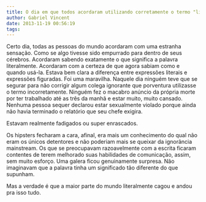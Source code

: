 ```yaml
---
title: O dia em que todos acordaram utilizando corretamente o termo "literalmente"
author: Gabriel Vincent
date: 2013-11-19 00:56:19
tags:
---
```


Certo dia, todas as pessoas do mundo acordaram com uma estranha sensação. Como se algo tivesse sido empurrado para dentro de seus cérebros. Acordaram sabendo exatamente o que significa a palavra literalmente. Acordaram com a certeza de que agora sabiam como e quando usá-la. Estava bem clara a diferença entre expressões literais e expressões figuradas.
Foi uma maravilha. Naquele dia ninguém teve que se segurar para não corrigir algum colega ignorante que porventura utilizasse o termo incorretamente. Ninguém fez o macabro anúncio da própria morte por ter trabalhado até as três da manhã e estar muito, muito cansado. Nenhuma pessoa sequer declarou estar sexualmente violado porque ainda não havia terminado o relatório que seu chefe exigira.

Estavam realmente fadigados ou super enrascados.

Os hipsters fecharam a cara, afinal, era mais um conhecimento do qual não eram os únicos detentores e não poderiam mais se queixar da ignorância mainstream. Os que se preocupavam razoavelmente com a escrita ficaram contentes de terem melhorado suas habilidades de comunicação, assim, sem muito esforço. Uma galera ficou genuinamente surpresa. Não imaginavam que a palavra tinha um significado tão diferente do que supunham.

Mas a verdade é que a maior parte do mundo literalmente cagou e andou pra isso tudo.